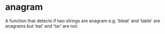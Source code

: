 # anagram
A function that detects if two strings are anagram e.g. ‘bleat’ and ‘table’ are anagrams but ‘eat’ and ‘tar’ are not.
